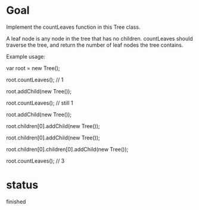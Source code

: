 # Goal

Implement the countLeaves function in this Tree class.

A leaf node is any node in the tree that has no children. countLeaves should
traverse the tree, and return the number of leaf nodes the tree contains.

Example usage:

var root = new Tree();

root.countLeaves(); // 1

root.addChild(new Tree());

root.countLeaves(); // still 1

root.addChild(new Tree());

root.children[0].addChild(new Tree());

root.children[0].addChild(new Tree());

root.children[0].children[0].addChild(new Tree());

root.countLeaves(); // 3

# status

finished